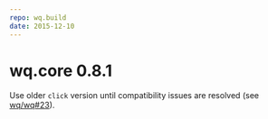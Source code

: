 ```yaml
---
repo: wq.build
date: 2015-12-10
---
```


# wq.core 0.8.1

Use older `click` version until compatibility issues are resolved (see [wq/wq#23](https://github.com/wq/wq/issues/23)).
